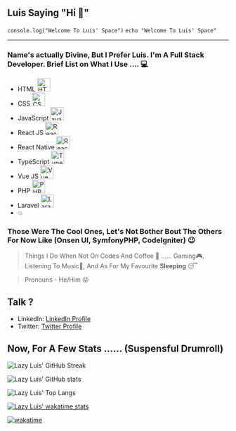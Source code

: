 ## Luis Saying "Hi 👋"

`console.log("Welcome To Luis' Space")`
`echo "Welcome To Luis' Space"`

---

### Name's actually Divine, But I Prefer Luis. I'm A Full Stack Developer. Brief List on What I Use .... :computer:

- HTML <img src="https://upload.wikimedia.org/wikipedia/commons/6/61/HTML5_logo_and_wordmark.svg" alt="HTML5" width="30">
- CSS <img src="https://upload.wikimedia.org/wikipedia/commons/d/d5/CSS3_logo_and_wordmark.svg" alt="CSS3" width="30">
- JavaScript <img src="https://upload.wikimedia.org/wikipedia/commons/9/99/Unofficial_JavaScript_logo_2.svg" alt="JavaScript" width="30">
- React JS  <img src="https://upload.wikimedia.org/wikipedia/commons/thumb/a/a7/React-icon.svg/1200px-React-icon.svg.png" alt="React JS" width="30">
- React Native  <img src="https://upload.wikimedia.org/wikipedia/commons/thumb/a/a7/React-icon.svg/1200px-React-icon.svg.png" alt="React Native" width="30">
- TypeScript <img src="https://upload.wikimedia.org/wikipedia/commons/4/4c/Typescript_logo_2020.svg" alt="TypeScript" width="30">
- Vue JS <img src="https://upload.wikimedia.org/wikipedia/commons/9/95/Vue.js_Logo_2.svg" alt="Vue JS" width="30">
- PHP <img src="https://upload.wikimedia.org/wikipedia/commons/2/27/PHP-logo.svg" alt="PHP" width="30">
- Laravel <img src="https://upload.wikimedia.org/wikipedia/commons/thumb/9/9a/Laravel.svg/1200px-Laravel.svg.png" alt="Laravel" width="30">
- :boom:

### Those Were The Cool Ones, Let's Not Bother Bout The Others For Now Like (Onsen UI, SymfonyPHP, CodeIgniter) :wink:

> Things I Do When Not On Codes And Coffee :thinking: ...... Gaming:video_game:, Listening To Music:musical_note:, And As For My Favourite **Sleeping** :sleeping:

> Pronouns - He/Him :stuck_out_tongue_winking_eye:

## Talk ?
- LinkedIn: [LinkedIn Profile](https://www.linkedin.com/in/divinegiftadesiyan/)
- Twitter: [Twitter Profile](https://twitter.com/luisthe-dev)

## Now, For A Few Stats ...... (Suspensful Drumroll)
![Lazy Luis' GitHub Streak](https://github-readme-streak-stats.herokuapp.com?user=luisthe-dev&theme=dark&hide_border=true&ring=3ACEDD&stroke=3ACEDD&fire=3ACEDD&sideNums=DD2727&currStreakNum=3ACEDD&currStreakLabel=DD2727&sideLabels=69B4DD&dates=DDB831)

![Lazy Luis' GitHub stats](https://github-readme-stats.vercel.app/api?username=luisthe-dev&show_icons=true&theme=tokyonight)

![Lazy Luis' Top Langs](https://github-readme-stats.vercel.app/api/top-langs/?username=luisthe-dev&langs_count=8&theme=tokyonight)

[![Lazy Luis' wakatime stats](https://github-readme-stats.vercel.app/api/wakatime?username=luisthe___dev)](https://github.com/anuraghazra/github-readme-stats)

[![wakatime](https://wakatime.com/badge/user/b72f951a-4499-4f7f-bbcc-aa01b10f07b8.svg)](https://wakatime.com/@b72f951a-4499-4f7f-bbcc-aa01b10f07b8)

<!--
**lazy-luis/lazy-luis** is a ✨ _special_ ✨ repository because its `README.md` (this file) appears on your GitHub profile.

Here are some ideas to get you started:

- 🔭 I’m currently working on ...
- 🌱 I’m currently learning ...
- 👯 I’m looking to collaborate on ...
- 🤔 I’m looking for help with ...
- 💬 Ask me about ...
- 📫 How to reach me: ...
- 😄 Pronouns: ...
- ⚡ Fun fact: ...
-->

